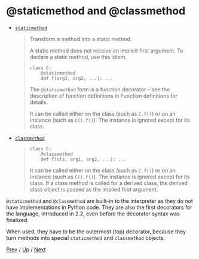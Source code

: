 # @staticmethod and @classmethod

* [`staticmethod`](https://docs.python.org/3/library/functions.html#staticmethod)

    > Transform a method into a static method.
    >
    > A static method does not receive an implicit first argument.
    > To declare a static method, use this idiom:
    >
    >     class C:
    >         @staticmethod
    >         def f(arg1, arg2, ...): ...
    >
    > The `@staticmethod` form is a function decorator –
    > see the description of function definitions in Function definitions for details.
    >
    > It can be called either on the class (such as `C.f()`) or on an instance (such as `C().f()`).
    > The instance is ignored except for its class.

* [`classmethod`](https://docs.python.org/3/library/functions.html#classmethod)

    >     class C:
    >         @classmethod
    >         def f(cls, arg1, arg2, ...): ...
    >
    > It can be called either on the class (such as `C.f()`) or on an instance (such as `C().f()`).
    > The instance is ignored except for its class.
    > If a class method is called for a derived class,
    > the derived class object is passed as the implied first argument.

`@staticmethod` and `@classmethod` are built-in to the interpreter
as they do not have implementations in Python code.
They are also the first decorators for the language, introduced in 2.2,
even before the decorator syntax was finalized.

When used, they have to be the outermost (top) decorator,
because they turn methods into special `staticmethod` and `classmethod` objects.

[Prev](../README.md) /
[Up](../README.md) /
[Next](../2-property/README.md)
